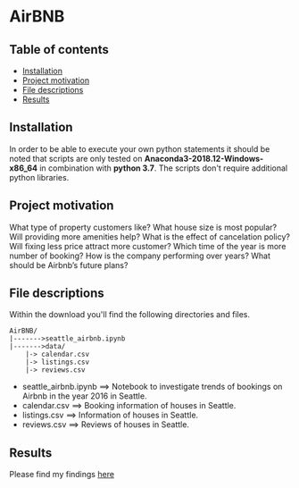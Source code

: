 # AirBNB

## Table of contents

- [Installation](#installation)
- [Project motivation](#project-motivation)
- [File descriptions](#file-descriptions)
- [Results](#results)


## Installation

In order to be able to execute your own python statements it should be noted that scripts are only tested on **Anaconda3-2018.12-Windows-x86_64** in combination with **python 3.7**. The scripts don't require additional python libraries.


## Project motivation

What type of property customers like?
What house size is most popular?
Will providing more amenities help?
What is the effect of cancelation policy?
Will fixing less price attract more customer? 
Which time of the year is more number of booking?
How is the company performing over years?
What should be Airbnb’s future plans?


## File descriptions

Within the download you'll find the following directories and files.

```text
AirBNB/
|------->seattle_airbnb.ipynb
|------->data/
    |-> calendar.csv
    |-> listings.csv
    |-> reviews.csv
```


- seattle_airbnb.ipynb ==> Notebook to investigate trends of bookings on Airbnb in the year 2016 in Seattle.
- calendar.csv         ==> Booking information of houses in Seattle.
- listings.csv         ==> Information of houses in Seattle.
- reviews.csv          ==> Reviews of houses in Seattle.

## Results
Please find my findings [here](https://medium.com/@chandanchandu32/how-to-attract-tourist-for-the-rental-spaces-12746c3d526f?source=friends_link&sk=aec03a4fd101cbe1789ee7125548b516)
